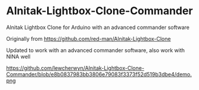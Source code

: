 # Alnitak-Lightbox-Clone-Commander
Alnitak Lightbox Clone for Arduino with an advanced commander software

Originally from https://github.com/red-man/Alnitak-Lightbox-Clone

Updated to work with an advanced commander software, also work with NINA well

https://github.com/lewcherwyn/Alnitak-Lightbox-Clone-Commander/blob/e8b0837983bb3806e79083f3373f52d519b3dbe4/demo.png
